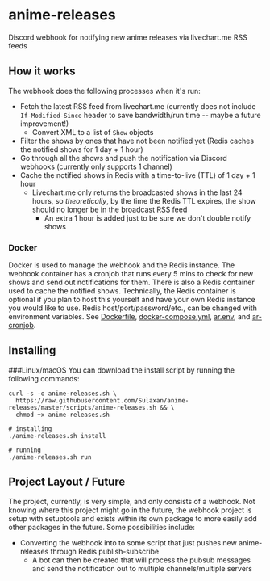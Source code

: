 # anime-releases
Discord webhook for notifying new anime releases via livechart.me RSS feeds

## How it works
The webhook does the following processes when it's run:
- Fetch the latest RSS feed from livechart.me (currently does not include `If-Modified-Since` header to save 
  bandwidth/run time -- maybe a future improvement!)
  - Convert XML to a list of `Show` objects
- Filter the shows by ones that have not been notified yet (Redis caches the notified shows for 1 day + 1 hour)
- Go through all the shows and push the notification via Discord webhooks (currently only supports 1 channel)
- Cache the notified shows in Redis with a time-to-live (TTL) of 1 day + 1 hour
  - Livechart.me only returns the broadcasted shows in the last 24 hours, so *theoretically*, by the time the Redis TTL 
    expires, the show should no longer be in the broadcast RSS feed
    - An extra 1 hour is added just to be sure we don't double notify shows
    
### Docker
Docker is used to manage the webhook and the Redis instance. The webhook container has a cronjob that runs every 5 mins to
check for new shows and send out notifications for them. There is also a Redis container used to cache the notified shows.
Technically, the Redis container is optional if you plan to host this yourself and have your own Redis instance you would
like to use. Redis host/port/password/etc., can be changed with environment variables. See [Dockerfile](webhook/Dockerfile),
[docker-compose.yml](webhook/docker-compose.yml), [ar.env](webhook/ar.env), and [ar-cronjob](webhook/ar-crobjob).

## Installing
###Linux/macOS
You can download the install script by running the following commands:
```shell
curl -s -o anime-releases.sh \
  https://raw.githubusercontent.com/Sulaxan/anime-releases/master/scripts/anime-releases.sh && \
  chmod +x anime-releases.sh

# installing
./anime-releases.sh install

# running
./anime-releases.sh run 
```

## Project Layout / Future
The project, currently, is very simple, and only consists of a webhook. Not knowing where this project might go in the
future, the webhook project is setup with setuptools and exists within its own package to more easily add other packages
in the future. Some possibilities include:
- Converting the webhook into to some script that just pushes new anime-releases through Redis publish-subscribe
  - A bot can then be created that will process the pubsub messages and send the notification out to multiple 
    channels/multiple servers 
